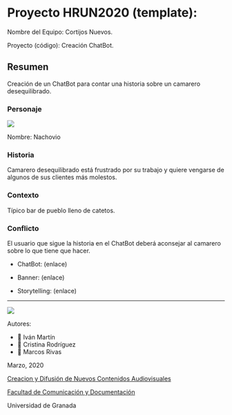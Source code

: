 

# Proyecto HRUN2020 (template): 

Nombre del Equipo: Cortijos Nuevos.

Proyecto (código): Creación ChatBot.


## Resumen
Creación de un ChatBot para contar una historia sobre un camarero desequilibrado.

### Personaje

![](https://github.com/mgea/storytelling/blob/master/img-nobody.png)

Nombre: Nachovio


### Historia
Camarero desequilibrado está frustrado por su trabajo y quiere vengarse de algunos de sus clientes más molestos.

### Contexto
Típico bar de pueblo lleno de catetos.

### Conflicto 
El usuario que sigue la historia en el ChatBot deberá aconsejar al camarero sobre lo que tiene que hacer.

- ChatBot: (enlace) 

- Banner:  (enlace) 

- Storytelling: (enlace) 

------
![](https://upload.wikimedia.org/wikipedia/commons/thumb/6/62/CC-BY-SA-Andere_Wikis_%28v%29.svg/200px-CC-BY-SA-Andere_Wikis_%28v%29.svg.png)


Autores:  
<!---
Incluir lista de personas del grupo 
Se puede añadir enlace a página personal de github o lo que se quiera...(optativo)
-->

- :man: Iván Martín
- :woman: Cristina Rodríguez
- :man: Marcos Rivas

<!---
Lista completa de emojis de markDown - https://gist.github.com/rxaviers/7360908) 
-->



Marzo, 2020

[Creacion y Difusión de Nuevos Contenidos Audiovisuales](http://utopolis.ugr.es/medialab)

[Facultad de Comunicación y Documentación](http://fcd.ugr.es)

Universidad de Granada
